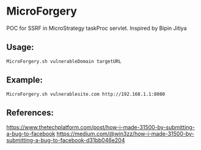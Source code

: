 # MicroForgery
POC for SSRF in MicroStrategy taskProc servlet. Inspired by Bipin Jitiya

## Usage:
`MicroForgery.sh vulnerableDomain targetURL`

## Example:
`MicroForgery.sh vulnerablesite.com http://192.168.1.1:8080`

## References:
https://www.thetechplatform.com/post/how-i-made-31500-by-submitting-a-bug-to-facebook
https://medium.com/@win3zz/how-i-made-31500-by-submitting-a-bug-to-facebook-d31bb046e204
